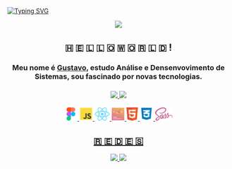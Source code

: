[![Typing SVG](https://readme-typing-svg.herokuapp.com?font=&size=24&duration=2800&color=56E1E6&center=true&vCenter=true&width=1080&height=100&lines=Seja+bem+vindo!;Ol%C3%A1+esse+%C3%A9+meu+perfil%2C+me+chamo+Gustavo)](https://git.io/typing-svg)

<div align="center">
  <img src="https://media1.giphy.com/media/l1J9MT9T0ZG2xvWCc/giphy.gif" height="30" />
  <h2>🇭 🇪 🇱 🇱 🇴  🇼 🇴 🇷 🇱 🇩 !</h2>
  <h3>Meu nome é <a href="https://www.linkedin.com/in/axsgustavo/" target="_blank">Gustavo</a>, estudo Análise e Densenvovimento de Sistemas, sou fascinado por novas tecnologias.<h3>
</div>

<div align="center">
  <a href="https://github.com/axsgustavo">
  <img height="160em" src="https://github-readme-stats.vercel.app/api?username=axsgustavo&show_icons=true&theme=tokyonight&include_all_commits=true&count_private=true"/> 
  <img height="160em" src="https://github-readme-stats.vercel.app/api/top-langs/?username=axsgustavo&layout=compact&langs_count=7&theme=tokyonight"/>
</div>
 
<div align="center">
  <br />
  <span>
   <img height="30px" src="https://github.com/axsgustavo/axsgustavo/blob/main/_assets/figma.png">
  </span>
  <span>
   <img height="31px" src="https://github.com/axsgustavo/axsgustavo/blob/main/_assets/js.png">
  </span>
  <span>
   <img height="30px" src="https://github.com/axsgustavo/axsgustavo/blob/main/_assets/reactjs.png">
  </span>
  <span>
   <img height="30px" src="https://github.com/axsgustavo/axsgustavo/blob/main/_assets/styled-components.png">
  </span>
  <span>
   <img height="30px" src="https://github.com/axsgustavo/axsgustavo/blob/main/_assets/html.png">
  </span>
  <span>
   <img height="31px" src="https://github.com/axsgustavo/axsgustavo/blob/main/_assets/css.png">
  </span>
  <span>
   <img height="30px" src="https://github.com/axsgustavo/axsgustavo/blob/main/_assets/sass.png">
  </span>
</div>
  
<div align="center">
  <h2>🇷 🇪 🇩 🇪 🇸</h2>
  <a href="https://instagram.com/guslves" target="_blank">
   <img height="30px" src="https://img.shields.io/badge/Instagram-060e10?style=for-the-badge&logo=instagram&logoColor=5ce1e6">
  </a>
  <a href="https://www.linkedin.com/in/axsgustavo/" target="_blank">
   <img height="30px" src="https://img.shields.io/badge/LinkedIn-060e10?style=for-the-badge&logo=linkedin&logoColor=5ce1e6">
  </a>
</div>
